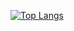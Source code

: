 [![Top Langs](https://github-readme-stats.vercel.app/api/top-langs/?username=mgfcf&layout=compact&langs_count=6)](https://github.com/anuraghazra/github-readme-stats)
